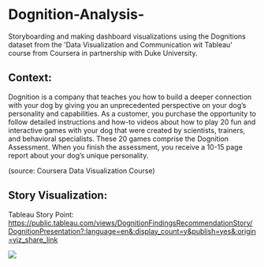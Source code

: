 # Dognition-Analysis-
Storyboarding and making dashboard visualizations using the Dognitions dataset from the 'Data Visualization and Communication wit Tableau' course from Coursera in partnership with Duke University.

## Context:
Dognition is a company that teaches you how to build a deeper connection with your dog by giving you an unprecedented perspective on your dog’s personality
and capabilities. As a customer, you purchase the opportunity to follow detailed instructions and how-to videos about how to play 20 fun and interactive games
with your dog that were created by scientists, trainers, and behavioral specialists. These 20 games comprise the Dognition Assessment. When you finish the 
assessment, you receive a 10-15 page report about your dog’s unique personality.

(source: Coursera Data Visualization Course)



## Story Visualization:
Tableau Story Point: https://public.tableau.com/views/DognitionFindingsRecommendationStory/DognitionPresentation?:language=en&:display_count=y&publish=yes&:origin=viz_share_link

<div class='tableauPlaceholder' id='viz1596155182332' style='position: relative'><noscript><a href='#'><img alt=' ' src='https:&#47;&#47;public.tableau.com&#47;static&#47;images&#47;Do&#47;DognitionFindingsRecommendationStory&#47;DognitionPresentation&#47;1_rss.png' style='border: none' /></a></noscript><object class='tableauViz'  style='display:none;'><param name='host_url' value='https%3A%2F%2Fpublic.tableau.com%2F' /> <param name='embed_code_version' value='3' /> <param name='site_root' value='' /><param name='name' value='DognitionFindingsRecommendationStory&#47;DognitionPresentation' /><param name='tabs' value='no' /><param name='toolbar' value='yes' /><param name='static_image' value='https:&#47;&#47;public.tableau.com&#47;static&#47;images&#47;Do&#47;DognitionFindingsRecommendationStory&#47;DognitionPresentation&#47;1.png' /> <param name='animate_transition' value='yes' /><param name='display_static_image' value='yes' /><param name='display_spinner' value='yes' /><param name='display_overlay' value='yes' /><param name='display_count' value='yes' /><param name='language' value='en' /><param name='filter' value='publish=yes' /></object></div>            

<script type='text/javascript'> var divElement = document.getElementById('viz1596155182332');
  var vizElement = divElement.getElementsByTagName('object')[0];
  vizElement.style.width='1016px';vizElement.style.height='991px';
  var scriptElement = document.createElement('script');
  scriptElement.src = 'https://public.tableau.com/javascripts/api/viz_v1.js'; 
  vizElement.parentNode.insertBefore(scriptElement, vizElement); 
</script>
